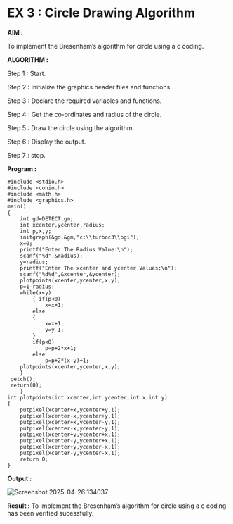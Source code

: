 # EX 3 : Circle Drawing Algorithm

**AIM :**

To  implement the Bresenham’s  algorithm for circle using a c coding.


**ALGORITHM :**

Step 1 : Start.
    
Step 2 : Initialize the graphics header files and functions.
   
Step 3 : Declare the required variables and functions.
 
Step 4 : Get the co-ordinates and radius of the circle.

Step 5 : Draw the circle using the algorithm.

Step  6 : Display the output.
  
Step 7 : stop.

**Program :**
~~~
#include <stdio.h>
#include <conio.h>
#include <math.h>
#include <graphics.h>
main()
{
    int gd=DETECT,gm;
    int xcenter,ycenter,radius;
    int p,x,y;
    initgraph(&gd,&gm,"c:\\turboc3\\bgi");
    x=0;
    printf("Enter The Radius Value:\n");
    scanf("%d",&radius);
    y=radius;
    printf("Enter The xcenter and ycenter Values:\n");
    scanf("%d%d",&xcenter,&ycenter);
    plotpoints(xcenter,ycenter,x,y);
    p=1-radius;
    while(x<y)
        { if(p<0)
            x=x+1;
        else
        {
            x=x+1;
            y=y-1;
        }
        if(p<0)
            p=p+2*x+1;
        else
            p=p+2*(x-y)+1;
    plotpoints(xcenter,ycenter,x,y);
    }
 getch();
 return(0);
    }
int plotpoints(int xcenter,int ycenter,int x,int y)
{
    putpixel(xcenter+x,ycenter+y,1);
    putpixel(xcenter-x,ycenter+y,1);
    putpixel(xcenter+x,ycenter-y,1);
    putpixel(xcenter-x,ycenter-y,1);
    putpixel(xcenter+y,ycenter+x,1);
    putpixel(xcenter-y,ycenter+x,1);
    putpixel(xcenter+y,ycenter-x,1);
    putpixel(xcenter-y,ycenter-x,1);
    return 0;
}

~~~

**Output :**

![Screenshot 2025-04-26 134037](https://github.com/user-attachments/assets/8710af95-b4dc-4a7d-8fd1-40e134cc399c)



**Result :**
To implement the Bresenham’s algorithm for circle using a c coding has been verified sucessfully.
